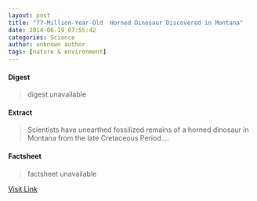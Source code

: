 ```yaml
---
layout: post
title: "77-Million-Year-Old  Horned Dinosaur Discovered in Montana"
date: 2014-06-19 07:55:42
categories: Science
author: unknown author
tags: [nature & environment]
---
```



#### Digest
>digest unavailable

#### Extract
>Scientists have unearthed fossilized remains of a horned dinosaur in Montana from the late Cretaceous Period....

#### Factsheet
>factsheet unavailable

[Visit Link](http://www.scienceworldreport.com/articles/15530/20140619/77-million-year-old-new-species-of-horned-dinosaur-discovered-in-montana.htm)


